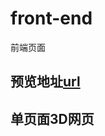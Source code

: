 # front-end
前端页面

## 预览地址[url](https://github.com/DeadAndLive/front-end/MyWorks-1/index.html)
## 单页面3D网页
